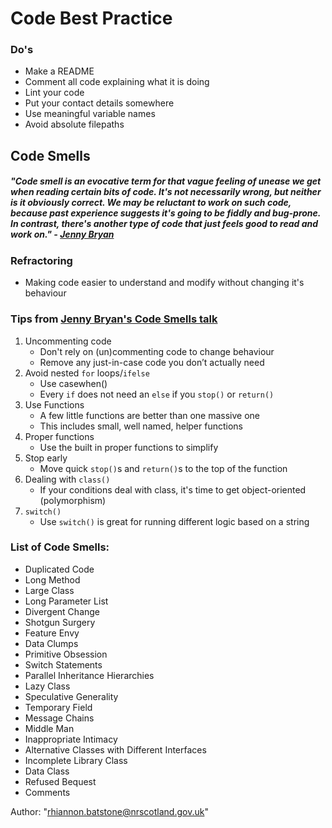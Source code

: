 # Code Best Practice

### Do's
* Make a README
* Comment all code explaining what it is doing
* Lint your code
* Put your contact details somewhere
* Use meaningful variable names
* Avoid absolute filepaths

## Code Smells
##### "Code smell is an evocative term for that vague feeling of unease we get when reading certain bits of code. It's not necessarily wrong, but neither is it obviously correct. We may be reluctant to work on such code, because past experience suggests it's going to be fiddly and bug-prone. In contrast, there's another type of code that just feels good to read and work on." - [Jenny Bryan](https://github.com/jennybc/code-smells-and-feels#:~:text=GitHub%3A%20%40jennybc%20%22Code%20smell%22%20is%20an%20evocative%20term,suggests%20it%27s%20going%20to%20be%20fiddly%20and%20bug-prone.)

###  Refractoring 
* Making code easier to understand and modify without changing it's behaviour



### Tips from [Jenny Bryan's Code Smells talk](https://www.youtube.com/watch?v=7oyiPBjLAWY)
1. Uncommenting code
    * Don't rely on (un)commenting code to change behaviour
    * Remove any just-in-case code you don’t actually need
2. Avoid nested `for` loops/`ifelse`
    * Use casewhen()
    * Every `if` does not need an `else` if you `stop()` or `return()`
3. Use Functions
    * A few little functions are better than one massive one
    * This includes small, well named, helper functions
4. Proper functions
    * Use the built in proper functions to simplify 
5. Stop early
    *  Move quick `stop()`s and `return()`s to the top of the function
6. Dealing with `class()`
    * If your conditions deal with class, it's time to get object-oriented (polymorphism)
7. `switch()`
    * Use `switch()` is great for running different logic based on a string


### List of Code Smells: 
* Duplicated Code
* Long Method
* Large Class 
* Long Parameter List
* Divergent Change 
* Shotgun Surgery
* Feature Envy 
* Data Clumps
* Primitive Obsession 
* Switch Statements
* Parallel Inheritance Hierarchies 
* Lazy Class
* Speculative Generality 
* Temporary Field
* Message Chains 
* Middle Man
* Inappropriate Intimacy 
* Alternative Classes with Different Interfaces
* Incomplete Library Class 
* Data Class
* Refused Bequest 
* Comments

Author: "rhiannon.batstone@nrscotland.gov.uk"
